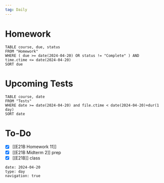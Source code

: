 ```yaml
---
tag: Daily
---
```

# Homework
```dataview
TABLE course, due, status
FROM "Homework" 
WHERE ( due >= date(2024-04-20) OR status != "Complete" ) AND time.ctime <= date(2024-04-20)
SORT due
```
# Upcoming Tests
```dataview
TABLE course, date
FROM "Tests" 
WHERE date >= date(2024-04-20) and file.ctime < date(2024-04-20)+dur(1 day)
SORT date
```
# To-Do
- [x] [[E21B Homework 11]]
- [x] [[E21B Midterm 2]] prep
- [x] [[E21B]] class

```gEvent
date: 2024-04-20
type: day
navigation: true
```